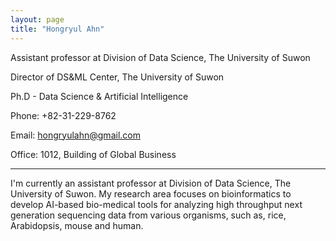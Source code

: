 ```yaml
---
layout: page
title: "Hongryul Ahn"
---
```


Assistant professor at Division of Data Science, The University of Suwon

Director of DS&ML Center, The University of Suwon

Ph.D - Data Science & Artificial Intelligence

Phone: +82-31-229-8762

Email: hongryulahn@gmail.com

Office: 1012, Building of Global Business

---

I'm currently an assistant professor at Division of Data Science, The University of Suwon. My research area focuses on bioinformatics to develop AI-based bio-medical tools for analyzing high throughput next generation sequencing data from various organisms, such as, rice, Arabidopsis, mouse and human.
